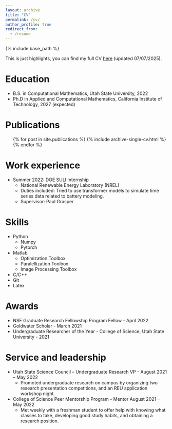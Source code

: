 ```yaml
---
layout: archive
title: "CV"
permalink: /cv/
author_profile: true
redirect_from:
  - /resume
---
```


{% include base_path %}

This is just highlights, you can find my full CV [here](../files/Santana_CV.docx.pdf) (updated 07/07/2025).

Education
======
* B.S. in Computational Mathematics, Utah State University, 2022
* Ph.D in Applied and Computational Mathematics, California Institute of Technology, 2027 (expected)

Publications
======
  <ul>{% for post in site.publications %}
    {% include archive-single-cv.html %}
  {% endfor %}</ul>

Work experience
======
* Summer 2022: DOE SULI Internship
  * National Renewable Energy Laboratory (NREL)
  * Duties included: Tried to use transformer models to simulate time series data related to battery modeling.
  * Supervisor: Paul Grasper

  
Skills
======
* Python
  * Numpy
  * Pytorch
* Matlab
  * Optimization Toolbox
  * Paralellization Toolbox
  * Image Processing Toolbox
* C/C++
* Git
* Latex
  
Awards
======
* NSF Graduate Research Fellowship Program Fellow - April 2022
* Goldwater Scholar - March 2021
* Undergraduate Researcher of the Year - College of Science, Utah State University - 2021

  
Service and leadership
======
* Utah State Science Council – Undergraduate Research VP - August 2021  – May 2022
  * Promoted undergraduate research on campus by organizing two research presentation competitions, and an REU application workshop night.
* College of Science Peer Mentorship Program - Mentor August 2021 – May 2022
  * Met weekly with a freshman student to offer help with knowing what classes to take, developing good study habits, and obtaining a research position.

